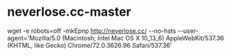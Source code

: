 # neverlose.cc-master
wget -e robots=off -mkEpnp http://neverlose.cc/ --no-hsts --user-agent='Mozilla/5.0 (Macintosh; Intel Mac OS X 10_13_6) AppleWebKit/537.36 (KHTML, like Gecko) Chrome/72.0.3626.96 Safari/537.36'
